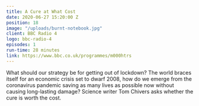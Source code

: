 ```yaml
---
title: A Cure at What Cost
date: 2020-06-27 15:20:00 Z
position: 18
image: "/uploads/burnt-notebook.jpg"
client: BBC Radio 4
logo: bbc-radio-4
episodes: 1
run-time: 28 minutes
link: https://www.bbc.co.uk/programmes/m000htrs
---
```


What should our strategy be for getting out of lockdown? The world braces itself for an economic crisis set to dwarf 2008, how do we emerge from the coronavirus pandemic saving as many lives as possible now without causing long-lasting damage? Science writer Tom Chivers asks whether the cure is worth the cost.